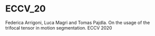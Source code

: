 # ECCV_20
Federica Arrigoni, Luca Magri and Tomas Pajdla. On the usage of the trifocal tensor in motion segmentation. ECCV 2020
